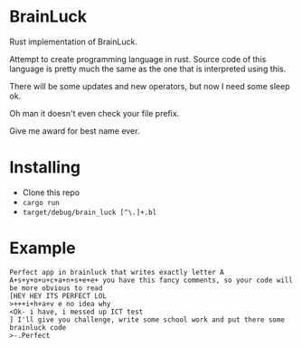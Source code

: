 # BrainLuck

Rust implementation of BrainLuck.

Attempt to create programming language in rust. Source code of this language is pretty much the same as the one that is interpreted using this.

There will be some updates and new operators, but now I need some sleep ok.

Oh man it doesn't even check your file prefix.

Give me award for best name ever.

# Installing

- Clone this repo
- `cargo run`
- `target/debug/brain_luck [^\.]+.bl` 

# Example

```bf
Perfect app in brainluck that writes exactly letter A
A+s+y+o+u+c+a+n+s+e+e+ you have this fancy comments, so your code will be more obvious to read
[HEY HEY ITS PERFECT LOL
>+++i+h+a+v e no idea why
<Ok- i have, i messed up ICT test
] I'll give you challenge, write some school work and put there some brainluck code
>-.Perfect
```
